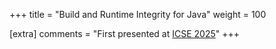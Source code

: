 +++
title = "Build and Runtime Integrity for Java"
weight = 100

[extra]
comments = "First presented at <a href='https://conf.researchr.org/track/icse-2025/icse-2025-doctoral-symposium#event-overview'>ICSE 2025</a>"
+++

